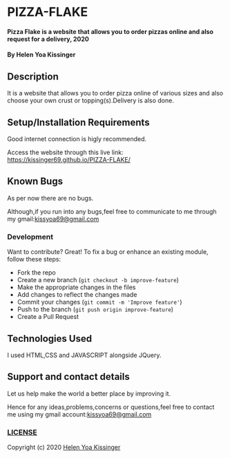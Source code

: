 # PIZZA-FLAKE
#### Pizza Flake is a website that allows you to order pizzas online and also request for a delivery, 2020
#### By **Helen Yoa Kissinger**
## Description
It is a website that allows you to order pizza online of various sizes and also choose your own crust or topping(s).Delivery is also done.
## Setup/Installation Requirements
Good internet connection is higly recommended.

Access the website through this live link: https://kissinger69.github.io/PIZZA-FLAKE/
## Known Bugs
As per now there are no bugs.

Although,if you run into any bugs,feel free to communicate to me through my gmail:kissyoa69@gmail.com
### Development
Want to contribute? Great!
To fix a bug or enhance an existing module, follow these steps:
- Fork the repo
- Create a new branch (`git checkout -b improve-feature`)
- Make the appropriate changes in the files
- Add changes to reflect the changes made
- Commit your changes (`git commit -m 'Improve feature'`)
- Push to the branch (`git push origin improve-feature`)
- Create a Pull Request 

## Technologies Used
I used HTML,CSS and JAVASCRIPT alongside JQuery.
## Support and contact details
Let us help make the world a better place by improving it.

Hence for any ideas,problems,concerns or questions,feel free to contact me using my gmail account:kissyoa69@gmail.com
### [LICENSE](https://github.com/kissinger69/PIZZA-FLAKE/blob/master/LICENSE)
Copyright (c) 2020 [Helen Yoa Kissinger](https://github.com/kissinger69)
